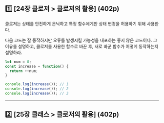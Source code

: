 ## :one: [24장 클로저 > 클로저의 활용] (402p)

클로저는 상태를 안전하게 은닉하고 특정 함수에게만 상태 변경을 허용하기 위해 사용한다.

다음 코드는 잘 동작하지만 오류를 발생시킬 가능성을 내포하는 좋지 않은 코드이다. 그 이유를 설명하고, 클로저를 사용한 함수로 바꾼 후, 새로 바꾼 함수가 어떻게 동작하는지 설명하라.

```javascript
let num = 0; 
const increase = function() {
  return ++num;
}

console.log(increase()); // 1
console.log(increase()); // 2
console.log(increase()); // 3
```

---

## :two: [25장 클래스 > 클로저의 활용] (402p)
